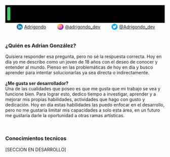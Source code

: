 <!-- <video autoplay="autoplay" loop="loop" muted="muted" playsinline="">
    <source src="Banner Greeting.webm" type="video/webm">
    <source src="Banner Greeting.mov" type="video/quicktime">
</video> -->
<img src="Banner Greeting.gif" alt="Buenos días tardes noches soy Adrian">
<div class="social-media"
style="display: flex; justify-content: space-evenly; align-items: center;"
>
    <div class="linkedin">
        <a href="https://www.linkedin.com/in/adrigondo/" target="_blank"
        style="display: flex; align-items: center;"
        >
            <img src="./img/linkedin.png" alt="Logo de "
            style="height: 1.2rem; width: 1.2rem; padding: 0; margin: 0px 5px;"
            >
            Adrigondo
        </a>
    </div>
    <div class="instagram">
        <a href="https://www.instagram.com/adrigondo_dev/" target="_blank"
        style="display: flex; align-items: center;"
        >
            <img src="./img/instagram.png" alt="Logo de "
            style="height: 1.2rem; width: 1.2rem; padding: 0; margin: 0px 5px;"
            >
            @adrigondo_dev
        </a>
    </div>
    <div class="twitter">
        <a href="https://twitter.com/Adrigondo_dev" target="_blank"
        style="display: flex; align-items: center;"
        >
            <img src="./img/twitter.png" alt="Logo de "
            style="height: 1.2rem; width: 1.2rem; padding: 0; margin: 0px 5px;"
            >
            @Adrigondo_dev
        </a>
    </div>
</div>

<br>
<h3><b>¿Quién es Adrian González?</b></h3>
<p>
    Quisiera responder esa pregunta, pero no sé la respuesta correcta. Hoy en día yo me describo como un joven de 18 años con el deseo de conocer y entender al mundo. Pienso en las problemáticas de hoy en día y busco aprender para intentar solucionarlas ya sea directa o indirectamente.
    <br><br>
    <b>¿Me gusta ser desarrollador?</b>
    <br>
    Una de las cualidades que poseo es que me gusta que mi trabajo se vea y funcione bien. Para  lograr esto, dedico tiempo a investigar, aprender y a mejorar mis propias habilidades, actividades que hago con gusto y dedicación. Hoy en día estas habilidades las puedo enfocar en el desarrollo, pero no me gustaría limitar mis capacidades a solo esta área, en un futuro me gustaría darle la oportunidad a otras ramas artísticas.
</p>

<br>
<h3><b>Conocimientos tecnicos</b></h3>
<p>[SECCION EN DESARROLLO]</p>